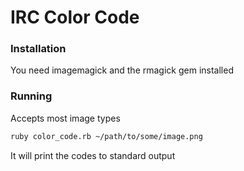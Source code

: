 # IRC Color Code

### Installation

You need imagemagick and the rmagick gem installed

### Running

Accepts most image types

```bash
ruby color_code.rb ~/path/to/some/image.png
```

It will print the codes to standard output
